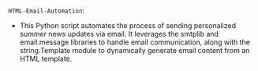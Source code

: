`HTML-Email-Automation`: 
  - This Python script automates the process of sending personalized summer news updates via email. It leverages the smtplib and email.message libraries to handle email communication, along with the string.Template module to dynamically generate email content from an HTML template.
